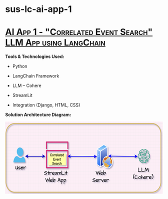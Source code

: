 # sus-lc-ai-app-1

# <span class="smallcaps"><u>AI App 1 - "Correlated Event Search" LLM App using LangChain</u></span>

**Tools & Technologies Used:**

- Python

- LangChain Framework

- LLM – Cohere

- StreamLit

- Integration (Django, HTML, CSS)

**Solution Architecture Diagram:**

<img src="./media/image1.png" style="width:6.26806in;height:2.40764in"
alt="A diagram of a server Description automatically generated" />
